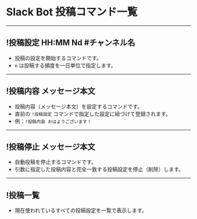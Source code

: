 # Slack Bot 投稿コマンド一覧

---

## !投稿設定 HH:MM Nd #チャンネル名

- 投稿の設定を開始するコマンドです。  
- `n` は投稿する頻度を一日単位で指定します。  


---

## !投稿内容 メッセージ本文

- 投稿内容（メッセージ本文）を設定するコマンドです。  
- 直前の `!投稿設定` コマンドで指定した設定に紐づけて登録されます。  
- 例：`!投稿内容 おはようございます！`

---

## !投稿停止 メッセージ本文

- 自動投稿を停止するコマンドです。  
- 引数に指定した投稿内容と完全一致する投稿設定を停止（削除）します。  

---

## !投稿一覧

- 現在使われているすべての投稿設定を一覧で表示します。

